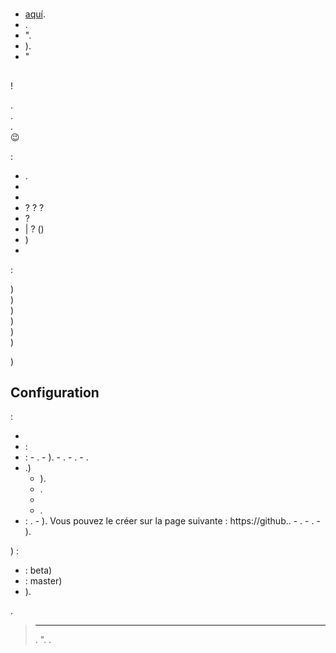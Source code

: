 # 

## 

-  [aquí](https://www.jeedom.com/site/fr/dev.html).
- .
- ".
- ).
- "

## 

 !

.  
.  
.  
 :wink:  

 :

- .
- 
- 
-  ?  ?  ?
-  ?
-  |  ? ()
- )
- 


 :

)  
)  
)  
)  
)  
)  
  
)  

## Configuration

 :

- 
-  :
  -  :
    - .
    - ).
    - .
    - .
    - .
  - .)
    - ).
    - .
    - 
    - .
  -  : .
    - ). Vous pouvez le créer sur la page  suivante : https://github..
    - .
    - .
    - ).

   ) :

   - : beta)
   - : master)
   - ).

   .
   
   
   > ****
   > .
   > ".  . 
